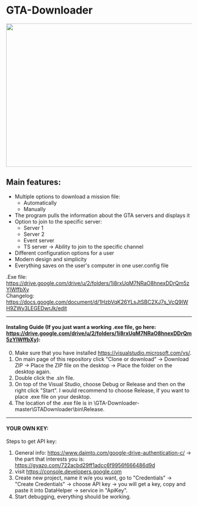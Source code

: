# GTA-Downloader

<p align="center">
  <img width="722" height="389" src="https://user-images.githubusercontent.com/44268275/60161047-00f0ad00-97f7-11e9-9673-a983fc9e70d2.png">
</p>

## Main features:

* Multiple options to download a mission file:
  * Automatically
  * Manually
* The program pulls the information about the GTA servers and displays it
* Option to join to the specific server:
  * Server 1
  * Server 2
  * Event server
  * TS server -> Ability to join to the specific channel
* Different configuration options for a user
* Modern design and simplicity
* Everything saves on the user's computer in one user.config file

.Exe file: https://drive.google.com/drive/u/2/folders/1i8rxUqM7NRaO8hnexDDrQm5zYlWffbXy <br/>
Changelog: https://docs.google.com/document/d/1HzbVqK26YLsJtSBC2XJ7s_VcQ9IWH9ZWy3LEGEDwrJk/edit

----------------------------------------
#### Instaling Guide (If you just want a working .exe file, go here: https://drive.google.com/drive/u/2/folders/1i8rxUqM7NRaO8hnexDDrQm5zYlWffbXy):

0. Make sure that you have installed https://visualstudio.microsoft.com/vs/.
1. On main page of this repository click "Clone or download" -> Download ZIP -> Place the ZIP file on the desktop -> Place the folder on the desktop again.
2. Double click the .sln file.
3. On top of the Visual Studio, choose Debug or Release and then on the right click "Start". I would recommend to choose Release, if you want to place .exe file on your desktop.
4. The location of the .exe file is in \GTA-Downloader-master\GTADownloader\bin\Release.

----------------------------------------
#### YOUR OWN KEY:

Steps to get API key:
1. General info: https://www.daimto.com/google-drive-authentication-c/ -> the part that interests you is: https://gyazo.com/722acbd29ff1adcc6f9956f666486d9d
2. visit  https://console.developers.google.com
3. Create new project, name it w/e you want, go to "Credentials" -> "Create Credentials" -> choose API key -> you will get a key, copy and paste it into DataHelper -> service in "ApiKey".
4. Start debugging, everything should be working.
